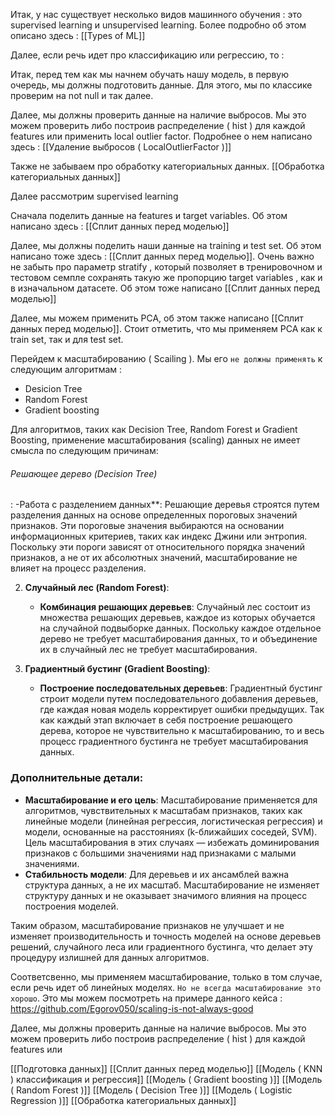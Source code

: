 Итак, у нас существует несколько видов машинного обучения : это supervised learning и unsupervised learning. Более подробно об этом описано здесь : [[Types of ML]]

Далее, если речь идет про классификацию или регрессию, то : 

Итак, перед тем как мы начнем обучать нашу модель, в первую очередь, мы должны подготовить данные. Для этого, мы по классике проверим на not null и так далее. 

Далее, мы должны проверить данные на наличие выбросов. Мы это можем проверить либо построив распределение ( hist ) для каждой features или применить local outlier factor. Подробнее о нем написано здесь :  [[Удаление выбросов ( LocalOutlierFactor )]] 

Также не забываем про обработку категориальных данных. [[Обработка категориальных данных]]

Далее рассмотрим supervised learning

Сначала поделить данные на features и target variables. Об этом написано здесь : [[Сплит данных перед моделью]]

Далее, мы должны поделить наши данные на training и test set. Об этом написано тоже здесь :  [[Сплит данных перед моделью]]. Очень важно не забыть про параметр stratify , который позволяет в тренировочном и тестовом семпле сохранять такую же пропорцию target variables , как и в изначальном датасете. Об этом тоже написано  [[Сплит данных перед моделью]]  

Далее, мы можем применить PCA, об этом также написано [[Сплит данных перед моделью]]. Стоит отметить, что мы применяем PCA как к train set, так и для test set. 

Перейдем к масштабированию ( Scailing ). 
Мы его `не должны применять` к следующим алгоритмам : 
- Desicion Tree
- Random Forest
- Gradient boosting 

Для алгоритмов, таких как Decision Tree, Random Forest и Gradient Boosting, применение масштабирования (scaling) данных не имеет смысла по следующим причинам:

<h6>Решающее дерево (Decision Tree)</h6>:
   -Работа с разделением данных**: Решающие деревья строятся путем разделения данных на основе определенных пороговых значений признаков. Эти пороговые значения выбираются на основании информационных критериев, таких как индекс Джини или энтропия. Поскольку эти пороги зависят от относительного порядка значений признаков, а не от их абсолютных значений, масштабирование не влияет на процесс разделения.
   
2. **Случайный лес (Random Forest)**:
   - **Комбинация решающих деревьев**: Случайный лес состоит из множества решающих деревьев, каждое из которых обучается на случайной подвыборке данных. Поскольку каждое отдельное дерево не требует масштабирования данных, то и объединение их в случайный лес не требует масштабирования.
   
3. **Градиентный бустинг (Gradient Boosting)**:
   - **Построение последовательных деревьев**: Градиентный бустинг строит модели путем последовательного добавления деревьев, где каждая новая модель корректирует ошибки предыдущих. Так как каждый этап включает в себя построение решающего дерева, которое не чувствительно к масштабированию, то и весь процесс градиентного бустинга не требует масштабирования данных.

### Дополнительные детали:

- **Масштабирование и его цель**: Масштабирование применяется для алгоритмов, чувствительных к масштабам признаков, таких как линейные модели (линейная регрессия, логистическая регрессия) и модели, основанные на расстояниях (k-ближайших соседей, SVM). Цель масштабирования в этих случаях — избежать доминирования признаков с большими значениями над признаками с малыми значениями.
- **Стабильность модели**: Для деревьев и их ансамблей важна структура данных, а не их масштаб. Масштабирование не изменяет структуру данных и не оказывает значимого влияния на процесс построения моделей.

Таким образом, масштабирование признаков не улучшает и не изменяет производительность и точность моделей на основе деревьев решений, случайного леса или градиентного бустинга, что делает эту процедуру излишней для данных алгоритмов.

Соответсвенно, мы применяем масштабирование, только в том случае, если речь идет об линейных моделях. `Но не всегда масштабирование это хорошо`. Это мы можем посмотреть на примере данного кейса : https://github.com/Egorov050/scaling-is-not-always-good





Далее, мы должны проверить данные на наличие выбросов. Мы это можем проверить либо построив распределение ( hist ) для каждой features или 

[[Подготовка данных]]
[[Сплит данных перед моделью]]
[[Модель ( KNN )  классификация и регрессия]]
[[Модель ( Gradient boosting )]]
[[Модель ( Random Forest )]]
[[Модель ( Decision Tree )]]
[[Модель ( Logistic Regression )]]
[[Обработка категориальных данных]]
